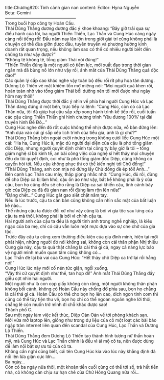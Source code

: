 title:Chương820: Tình cảnh gian nan
content:
Editor: Hyna Nguyễn<br>Beta: Gemini<br>————————————————–<br>Trong buổi họp công ty Hoàn Cầu.<br>Thái Dũng Thắng dương dương đắc ý khoe khoang: “Bây giờ trải qua sự điều hành của tôi, ba người Thiến Thiến, Lạc Thần và Cung Húc càng ngày càng nổi tiếng rồi! Đầu năm nay lăn lộn trong giới giải trí cũng không phải là chuyện có thể đùa giỡn được đâu, tuyên truyền và phương hướng kinh doanh rất quan trọng, nếu không làm sao có thể có nhiều người biết đến chúng ta như vậy được?”<br>“Không tệ không tệ, tổng giám Thái nói đúng!”<br>“Thiến Thiến đúng là một người có tiềm lực, mới xuất đạo trong thời gian ngắn mà đã bùng nổ lớn như vậy rồi, ánh mắt của Thái Dũng Thắng quá độc đáo!”<br>Các quản lý cấp cao khác nghe vậy toàn bộ đều rối rít phụ họa tán dương.<br>Dương Lộ Thiến vẻ mặt khiêm tốn mở miệng nói: “Mọi người quá khen rồi, hoàn toàn nhờ vào tổng giám Thái bồi dưỡng nên tôi mới được như ngày hôm nay thôi!”<br>Thái Dũng Thắng được thời đắc ý nhìn về phía hai người Cung Húc và Lạc Thần đang đứng ở một bên, trực tiếp ra lệnh: “Cung Húc, còn có cả Lạc Thần nữa, tôi đã giúp hai cậu sắp xếp xong hành trình kế tiếp rồi, cuối tuần các cậu cùng Thiến Thiến ghi hình chương trình ‘Yêu đương 100%’ tại đài truyền hình Đế Đô…”<br>Cung Húc nghe đến đó rốt cuộc không thể nhịn được nữa, vỗ bàn đứng lên: “Anh dựa vào cái gì sắp xếp lịch trình của tiểu gia, anh là gì chứ?”<br>Thái Dũng Thắng bên ngoài cười nhưng trong không cười liếc Cung Húc một cái: “Ha ha, Cung Húc à, mặc dù người đại diện của cậu là phó tổng giám đốc Diệp, nhưng người quyết định chính tại công ty bây giờ là tôi – tổng giám nghệ sĩ bộ kinh tế, an bài công việc của nghệ sĩ hết thảy mọi chuyện đều do tôi quyết định, coi như là phó tổng giám đốc Diệp, cũng không có quyền hỏi tới. Nếu cậu không phục thì có thể kiến nghị tới Chử đổng!”<br>“Thái Dũng Thắng, anh con mịa nó đừng lấy Chử đổng đè ép tôi! Anh…”<br>Bên cạnh Lạc Thần cau mày, thấp giọng nhắc nhở: “Cung Húc, đủ rồi, đừng để cho Diệp ca bị làm khó, cậu ồn ào như vậy, bất kể không phải là ý của cậu, bọn họ cũng đều sẽ cho rằng là Diệp ca sai khiến cậu, tình cảnh bây giờ của Diệp ca đã đủ gian nan rồi đừng làm rộn lên nữa!”<br>“Đáng chết…” Cung Húc gắt gao siết chặt nắm tay.<br>Nếu là lúc trước, cậu ta căn bản cũng không cần nhìn sắc mặt của bất luận kẻ nào…<br>Thế nhưng cậu ta được đối xử như vậy cũng là bởi vì gia tộc sau lưng của cậu ta mà thôi, không phải là bởi vì chính cậu ta.<br>Hai người anh của cậu ta đều là người tinh anh trong nghề nghiệp, là kiêu ngạo của ba mẹ, chỉ có cậu vẫn luôn một mực dựa vào sự che chở của gia tộc.<br>Trước đây cậu ta cũng xem thường điều kiện của gia đình mình, hiện tại mới phát hiện, những người đó nói không sai, không còn cái thân phận Nhị thiếu Cung gia này, cậu ta quả thật chẳng là cái thá gì cả, ngay cả năng lực bảo vệ người mình muốn quan tâm cũng không có…<br>Lạc Thần đè lại bả vai của Cung Húc: “Hết thảy chờ Diệp ca trở lại rồi hẳng nói!”<br>Cung Húc lúc này mới cố nén tức giận, ngồi xuống.<br>“Vậy thì cứ quyết định như thế, tan họp đi!” Ánh mắt Thái Dũng Thắng đầy giễu cợt nhìn hai người.<br>Một người như là con cọp giấy không còn răng, một người không thân phận không bối cảnh, không có Hoàn Cầu này chống đỡ phía sau, bọn họ chẳng là cái thá gì cả. Hoàn Cầu có thể cho bọn họ lên cao, dich ngon tinh com thì cũng có thể tùy tiện thu về, bọn họ chỉ có thể ngoan ngoãn nghe lời thôi, chẳng lẽ còn muốn trở mình đi chỗ khác được sao!<br>Thành phố C.<br>Sau một ngày làm việc kết thúc, Diệp Oản Oản về tới phòng khách sạn.<br>Mới vừa mở laptop lên, giống như trong dự liệu của cô một loạt các bài báo ngập tràn internet liên quan đến scandal của Cung Húc, Lạc Thần và Dương Lộ Thiến.<br>Thái Dũng Thắng đem Dương Lộ Thiến tạo thành hình tượng nữ thần hoàn mỹ, mà Cung Húc và Lạc Thần chính là đều vì ái mộ cô ta, nên được dùng để làm nổi bật sự ưu tú của cô ta.<br>Không cần nghĩ cũng biết, cái tên Cung Húc kia vào lúc này khẳng định đã nổi lên lửa giận cực lớn…<br>Ba ngày…<br>Còn có ba ngày nữa thôi, một khoản tiền cuối cùng có thể tới sổ, trả hết tiền nhà, cô không cần chịu sự hạn chế của Chử Hồng Quang nữa rồi…